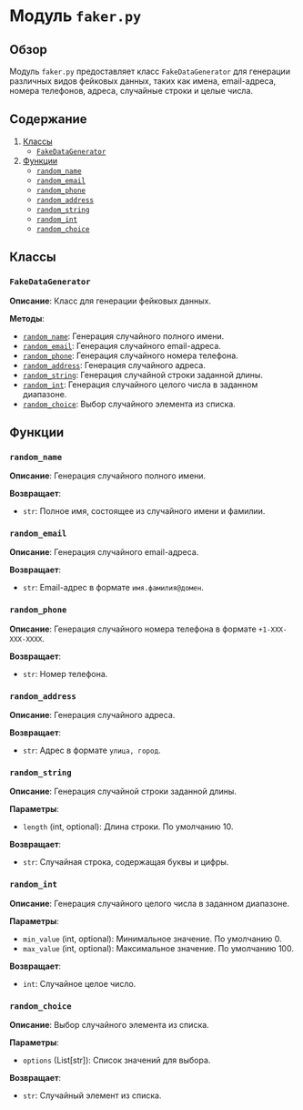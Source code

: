 # Модуль `faker.py`

## Обзор

Модуль `faker.py` предоставляет класс `FakeDataGenerator` для генерации различных видов фейковых данных, таких как имена, email-адреса, номера телефонов, адреса, случайные строки и целые числа.

## Содержание

1.  [Классы](#классы)
    *   [`FakeDataGenerator`](#fakedatagenerator)
2.  [Функции](#функции)
    *   [`random_name`](#random_name)
    *   [`random_email`](#random_email)
    *   [`random_phone`](#random_phone)
    *   [`random_address`](#random_address)
    *   [`random_string`](#random_string)
    *   [`random_int`](#random_int)
    *  [`random_choice`](#random_choice)

## Классы

### `FakeDataGenerator`

**Описание**: Класс для генерации фейковых данных.

**Методы**:
* [`random_name`](#random_name): Генерация случайного полного имени.
* [`random_email`](#random_email): Генерация случайного email-адреса.
* [`random_phone`](#random_phone): Генерация случайного номера телефона.
* [`random_address`](#random_address): Генерация случайного адреса.
* [`random_string`](#random_string): Генерация случайной строки заданной длины.
* [`random_int`](#random_int): Генерация случайного целого числа в заданном диапазоне.
* [`random_choice`](#random_choice): Выбор случайного элемента из списка.

## Функции

### `random_name`

**Описание**: Генерация случайного полного имени.

**Возвращает**:
- `str`: Полное имя, состоящее из случайного имени и фамилии.

### `random_email`

**Описание**: Генерация случайного email-адреса.

**Возвращает**:
- `str`: Email-адрес в формате `имя.фамилия@домен`.

### `random_phone`

**Описание**: Генерация случайного номера телефона в формате `+1-XXX-XXX-XXXX`.

**Возвращает**:
- `str`: Номер телефона.

### `random_address`

**Описание**: Генерация случайного адреса.

**Возвращает**:
- `str`: Адрес в формате `улица, город`.

### `random_string`

**Описание**: Генерация случайной строки заданной длины.

**Параметры**:
- `length` (int, optional): Длина строки. По умолчанию 10.

**Возвращает**:
- `str`: Случайная строка, содержащая буквы и цифры.

### `random_int`

**Описание**: Генерация случайного целого числа в заданном диапазоне.

**Параметры**:
- `min_value` (int, optional): Минимальное значение. По умолчанию 0.
- `max_value` (int, optional): Максимальное значение. По умолчанию 100.

**Возвращает**:
- `int`: Случайное целое число.

### `random_choice`

**Описание**: Выбор случайного элемента из списка.

**Параметры**:
- `options` (List[str]): Список значений для выбора.

**Возвращает**:
- `str`: Случайный элемент из списка.